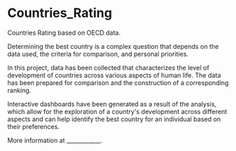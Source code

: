 # Countries_Rating
Countries Rating based on OECD data.

Determining the best country is a complex question that depends on the data used, the criteria for comparison, and personal priorities. 

In this project, data has been collected that characterizes the level of development of countries across various aspects of human life. 
The data has been prepared for comparison and the construction of a corresponding ranking. 

Interactive dashboards have been generated as a result of the analysis, which allow for the exploration of a country's development across different aspects and can help identify the best country for an individual based on their preferences.

More information at ____________.
